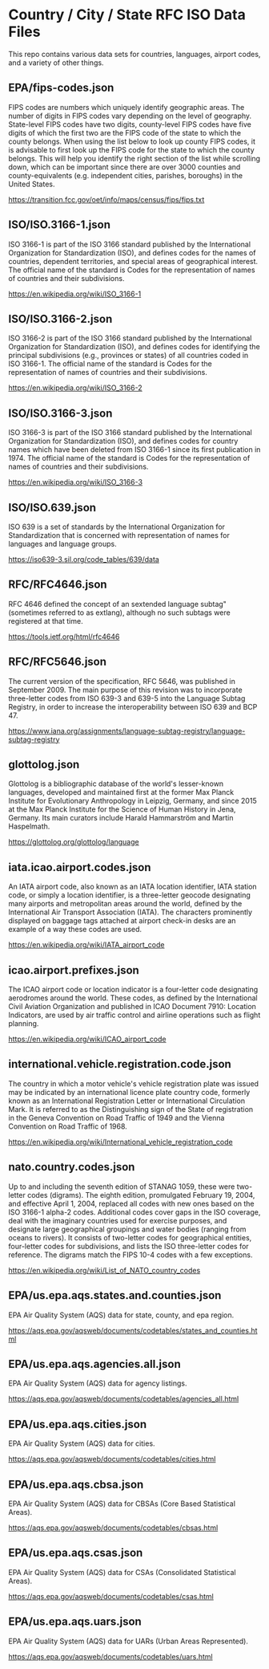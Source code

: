 # Country / City / State RFC ISO Data Files

This repo contains various data sets for countries, languages, airport codes, and a variety of other things.

## EPA/fips-codes.json

FIPS codes are numbers which uniquely identify geographic areas.  The number of
digits in FIPS codes vary depending on the level of geography.  State-level FIPS
codes have two digits, county-level FIPS codes have five digits of which the
first two are the FIPS code of the state to which the county belongs.  When
using the list below to look up county FIPS codes, it is advisable to first look
up the FIPS code for the state to which the county belongs.  This will help you
identify the right section of the list while scrolling down, which can be
important since there are over 3000 counties and county-equivalents (e.g.
independent cities, parishes, boroughs) in the United States.

https://transition.fcc.gov/oet/info/maps/census/fips/fips.txt

## ISO/ISO.3166-1.json

ISO 3166-1 is part of the ISO 3166 standard published by the International Organization for Standardization (ISO), and defines codes for the names of countries, dependent territories, and special areas of geographical interest. The official name of the standard is Codes for the representation of names of countries and their subdivisions.

https://en.wikipedia.org/wiki/ISO_3166-1

## ISO/ISO.3166-2.json

ISO 3166-2 is part of the ISO 3166 standard published by the International Organization for Standardization (ISO), and defines codes for identifying the principal subdivisions (e.g., provinces or states) of all countries coded in ISO 3166-1. The official name of the standard is Codes for the representation of names of countries and their subdivisions.

https://en.wikipedia.org/wiki/ISO_3166-2

## ISO/ISO.3166-3.json

ISO 3166-3 is part of the ISO 3166 standard published by the International Organization for Standardization (ISO), and defines codes for country names which have been deleted from ISO 3166-1 since its first publication in 1974. The official name of the standard is Codes for the representation of names of countries and their subdivisions.

https://en.wikipedia.org/wiki/ISO_3166-3

## ISO/ISO.639.json

ISO 639 is a set of standards by the International Organization for Standardization that is concerned with representation of names for languages and language groups.

https://iso639-3.sil.org/code_tables/639/data

## RFC/RFC4646.json

RFC 4646 defined the concept of an sextended language subtag" (sometimes referred to as extlang), although no such subtags were registered at that time.

https://tools.ietf.org/html/rfc4646

## RFC/RFC5646.json

The current version of the specification, RFC 5646, was published in September 2009. The main purpose of this revision was to incorporate three-letter codes from ISO 639-3 and 639-5 into the Language Subtag Registry, in order to increase the interoperability between ISO 639 and BCP 47.

https://www.iana.org/assignments/language-subtag-registry/language-subtag-registry

## glottolog.json

Glottolog is a bibliographic database of the world's lesser-known languages, developed and maintained first at the former Max Planck Institute for Evolutionary Anthropology in Leipzig, Germany, and since 2015 at the Max Planck Institute for the Science of Human History in Jena, Germany. Its main curators include Harald Hammarström and Martin Haspelmath.

https://glottolog.org/glottolog/language

## iata.icao.airport.codes.json

An IATA airport code, also known as an IATA location identifier, IATA station code, or simply a location identifier, is a three-letter geocode designating many airports and metropolitan areas around the world, defined by the International Air Transport Association (IATA). The characters prominently displayed on baggage tags attached at airport check-in desks are an example of a way these codes are used.

https://en.wikipedia.org/wiki/IATA_airport_code

## icao.airport.prefixes.json

The ICAO airport code or location indicator is a four-letter code designating aerodromes around the world. These codes, as defined by the International Civil Aviation Organization and published in ICAO Document 7910: Location Indicators, are used by air traffic control and airline operations such as flight planning.

https://en.wikipedia.org/wiki/ICAO_airport_code

## international.vehicle.registration.code.json

The country in which a motor vehicle's vehicle registration plate was issued may be indicated by an international licence plate country code, formerly known as an International Registration Letter or International Circulation Mark. It is referred to as the Distinguishing sign of the State of registration in the Geneva Convention on Road Traffic of 1949 and the Vienna Convention on Road Traffic of 1968.

https://en.wikipedia.org/wiki/International_vehicle_registration_code

## nato.country.codes.json

Up to and including the seventh edition of STANAG 1059, these were two-letter codes (digrams). The eighth edition, promulgated February 19, 2004, and effective April 1, 2004, replaced all codes with new ones based on the ISO 3166-1 alpha-2 codes. Additional codes cover gaps in the ISO coverage, deal with the imaginary countries used for exercise purposes, and designate large geographical groupings and water bodies (ranging from oceans to rivers). It consists of two-letter codes for geographical entities, four-letter codes for subdivisions, and lists the ISO three-letter codes for reference. The digrams match the FIPS 10-4 codes with a few exceptions.

https://en.wikipedia.org/wiki/List_of_NATO_country_codes

## EPA/us.epa.aqs.states.and.counties.json

EPA Air Quality System (AQS) data for state, county, and epa region.

https://aqs.epa.gov/aqsweb/documents/codetables/states_and_counties.html

## EPA/us.epa.aqs.agencies.all.json

EPA Air Quality System (AQS) data for agency listings.

https://aqs.epa.gov/aqsweb/documents/codetables/agencies_all.html

## EPA/us.epa.aqs.cities.json

EPA Air Quality System (AQS) data for cities.

https://aqs.epa.gov/aqsweb/documents/codetables/cities.html

## EPA/us.epa.aqs.cbsa.json

EPA Air Quality System (AQS) data for CBSAs (Core Based Statistical Areas).

https://aqs.epa.gov/aqsweb/documents/codetables/cbsas.html

## EPA/us.epa.aqs.csas.json

EPA Air Quality System (AQS) data for CSAs (Consolidated Statistical Areas).

https://aqs.epa.gov/aqsweb/documents/codetables/csas.html

## EPA/us.epa.aqs.uars.json

EPA Air Quality System (AQS) data for UARs (Urban Areas Represented).

https://aqs.epa.gov/aqsweb/documents/codetables/uars.html

